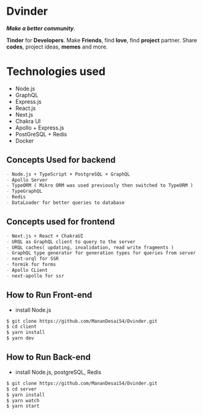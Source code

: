 # Dvinder

**_Make a better community_**.

**Tinder** for **Developers**. Make **Friends**, find **love**, find **project** partner. Share **codes**, project ideas, **memes** and more.

# Technologies used

- Node.js
- GraphQL
- Express.js
- React.js
- Next.js
- Chakra UI
- Apollo + Express.js
- PostGreSQL + Redis
- Docker

## Concepts Used for backend

```md
- Node.js + TypeScript + PostgreSQL + GraphQL
- Apollo Server
- TypeORM ( Mikro ORM was used previously then switched to TypeORM )
- TypeGraphQL
- Redis
- DataLoader for better queries to database
```

## Concepts used for frontend

```md
- Next.js + React + ChakraUI
- URQL as GraphQL client to query to the server
- URQL caches( updating, invalidation, read write fragments )
- GraphQL type generator for generation types for queries from server
- next-urql for SSR
- formik for forms
- Apollo CLient
- next-apollo for ssr
```

## How to Run Front-end

- install Node.js

```bash
$ git clone https://github.com/MananDesai54/Dvinder.git
$ cd client
$ yarn install
$ yarn dev
```

## How to Run Back-end

- install Node.js, postgreSQL, Redis

```bash
$ git clone https://github.com/MananDesai54/Dvinder.git
$ cd server
$ yarn install
$ yarn watch
$ yarn start
```
